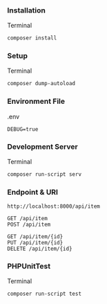 ### Installation

Terminal

```bash
composer install
```

### Setup

Terminal

```bash
composer dump-autoload
```

### Environment File

.env

```
DEBUG=true
```

### Development Server

Terminal

```bash
composer run-script serv
```

### Endpoint & URI

```
http://localhost:8000/api/item

GET /api/item
POST /api/item

GET /api/item/{id}
PUT /api/item/{id}
DELETE /api/item/{id}
```

### PHPUnitTest

Terminal

```bash
composer run-script test
```
